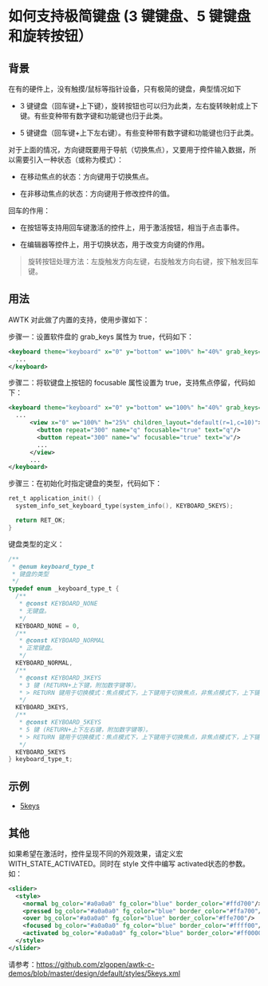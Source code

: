 # 如何支持极简键盘 (3 键键盘、5 键键盘和旋转按钮）

## 背景

在有的硬件上，没有触摸/鼠标等指针设备，只有极简的键盘，典型情况如下

* 3 键键盘（回车键+上下键），旋转按钮也可以归为此类，左右旋转映射成上下键。有些变种带有数字键和功能键也归于此类。

* 5 键键盘（回车键+上下左右键）。有些变种带有数字键和功能键也归于此类。

对于上面的情况，方向键既要用于导航（切换焦点），又要用于控件输入数据，所以需要引入一种状态（或称为模式）：

* 在移动焦点的状态：方向键用于切换焦点。

* 在非移动焦点的状态：方向键用于修改控件的值。

回车的作用：

* 在按钮等支持用回车键激活的控件上，用于激活按钮，相当于点击事件。

* 在编辑器等控件上，用于切换状态，用于改变方向键的作用。

> 旋转按钮处理方法：左旋触发方向左键，右旋触发方向右键，按下触发回车键。

## 用法

AWTK 对此做了内置的支持，使用步骤如下：

步骤一：设置软件盘的 grab_keys 属性为 true，代码如下：

```xml
<keyboard theme="keyboard" x="0" y="bottom" w="100%" h="40%" grab_keys="true" name="kb_default">
  ...
</keyboard>
```

步骤二：将软键盘上按钮的 focusable 属性设置为 true，支持焦点停留，代码如下：

```xml
<keyboard theme="keyboard" x="0" y="bottom" w="100%" h="40%" grab_keys="true" name="kb_default">
  ...
      <view x="0" w="100%" h="25%" children_layout="default(r=1,c=10)">
        <button repeat="300" name="q" focusable="true" text="q"/>
        <button repeat="300" name="w" focusable="true" text="w"/>
        ...
      </view>
      ...
</keyboard>
```

步骤三：在初始化时指定键盘的类型，代码如下：

```c
ret_t application_init() {
  system_info_set_keyboard_type(system_info(), KEYBOARD_5KEYS);

  return RET_OK;
}
```

键盘类型的定义：

```c
/**
 * @enum keyboard_type_t
 * 键盘的类型
 */
typedef enum _keyboard_type_t {
  /**
   * @const KEYBOARD_NONE
   * 无键盘。
   */
  KEYBOARD_NONE = 0,
  /**
   * @const KEYBOARD_NORMAL
   * 正常键盘。
   */
  KEYBOARD_NORMAL,
  /**
   * @const KEYBOARD_3KEYS
   * 3 键 (RETURN+上下键，附加数字键等）。
   * > RETURN 键用于切换模式：焦点模式下，上下键用于切换焦点，非焦点模式下，上下键用于切修改控件的值。
   */
  KEYBOARD_3KEYS,
  /**
   * @const KEYBOARD_5KEYS
   * 5 键 (RETURN+上下左右键，附加数字键等）。
   * > RETURN 键用于切换模式：焦点模式下，上下键用于切换焦点，非焦点模式下，上下键用于切修改控件的值。
   */
  KEYBOARD_5KEYS
} keyboard_type_t;

```

## 示例
 * [5keys](https://github.com/zlgopen/awtk-c-demos/blob/master/demos/5keys.c)

## 其他
  如果希望在激活时，控件呈现不同的外观效果，请定义宏 WITH\_STATE\_ACTIVATED。同时在 style 文件中编写 activated状态的参数。如：

```xml
<slider>
  <style>
    <normal bg_color="#a0a0a0" fg_color="blue" border_color="#ffd700"/>
    <pressed bg_color="#a0a0a0" fg_color="blue" border_color="#ffa700"/>
    <over bg_color="#a0a0a0" fg_color="blue" border_color="#ffe700"/>
    <focused bg_color="#a0a0a0" fg_color="blue" border_color="#ffff00"/>
    <activated bg_color="#a0a0a0" fg_color="blue" border_color="#ff0000"/>
  </style>
</slider>
```

请参考：https://github.com/zlgopen/awtk-c-demos/blob/master/design/default/styles/5keys.xml

 

